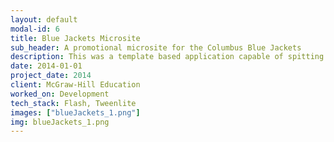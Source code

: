 ```yaml
---
layout: default
modal-id: 6
title: Blue Jackets Microsite
sub_header: A promotional microsite for the Columbus Blue Jackets
description: This was a template based application capable of spitting out multiple versions of itself (i.e. a custom lesson) with custom content, images and sounds.  The end product was a Scorm package.  The core of this project was built using Html, CSS/SASS, Javascript/Jquery, and XML.  The deployment of this project was done through the use of an ant-build script in conjunction with custom bat/cmd files that allowed me to deploy multiple versions of the site from the same code base and package each deployment into a Scorm package.
date: 2014-01-01
project_date: 2014
client: McGraw-Hill Education
worked_on: Development
tech_stack: Flash, Tweenlite
images: ["blueJackets_1.png"]
img: blueJackets_1.png
---
```

